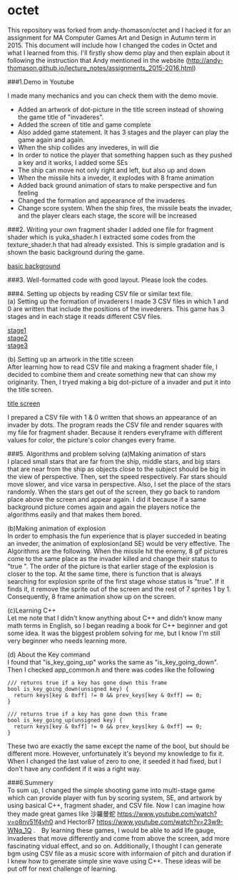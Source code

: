 # octet

This repository was forked from andy-thomason/octet and I hacked it for an assignment for MA Computer Games Art and Design in Autumn term in 2015. This document will include how I changed the codes in Octet and what I learned from this.
I'll firstly show demo play and then explain about it following the instruction that Andy mentioned in the website (http://andy-thomason.github.io/lecture_notes/assignments_2015-2016.html)

###1.Demo in Youtube

I made many mechanics and you can check them with the demo movie.
- Added an artwork of dot-picture in the title screen instead of showing the game title of "invaderes".
- Added the screen of title and game complete
- Also added game statement. It has 3 stages and the player can play the game again and again.
- When the ship collides any invederes, in will die
- In order to notice the player that something happen such as they pushed a key and it works, I added some SEs
- The ship can move not only right and left, but also up and down
- When the missile hits a inveder, it explodes with 8 frame animation
- Added back ground animation of stars to make perspective and fun feeling
- Changed the formation and appearance of the invaderes 
- Change score system. When the ship fires, the missile beats the invader, and the player clears each stage, the score will be increased

###2. Writing your own fragment shader
I added one file for fragment shader which is yuka_shader.h I extracted some codes from the texture_shader.h that had already exsisted. This is simple gradation and is shown the basic background during the game. 

[basic background](https://www.dropbox.com/s/sch73tr90d5iz82/5.png?dl=0) 

###3. Well-formatted code with good layout.
Please look the codes.

###4. Setting up objects by reading CSV file or similar text file.  
(a) Setting up the formation of invaderers
I made 3 CSV files in which 1 and 0 are written that include the positions of the invederers. This game has 3 stages and in each stage it reads different CSV files.

[stage1](https://www.dropbox.com/s/m7p02k32j6l8icg/2.png?dl=0)  
[stage2](https://www.dropbox.com/s/abt2swlreiwvc89/3.png?dl=0)  
[stage3](https://www.dropbox.com/s/w9xpp7z8iifdqo8/4.png?dl=0)  


(b) Setting up an artwork in the title screen  
After learning how to read CSV file and making a fragment shader file, I decided to combine them and create something new that can show my originarity. Then, I tryed making a big dot-picture of a invader and put it into the title screen.

[title screen](https://www.dropbox.com/s/et0fcs8gnyv5we9/1.png?dl=0)

I prepared a CSV file with 1 & 0 written that shows an appearance of an invader by dots. The program reads the CSV file and render squares with my file for fragment shader. Because it renders everyframe with different values for color, the picture's color changes every frame.

###5. Algorithms and problem solving
  (a)Making animation of stars   
    I placed small stars that are far from the ship, middle stars, and big stars that are near from the ship as objects close to the subject should be big in the view of perspective. Then, set the speed respectively. Far stars should move slower, and vice varsa in perspective. Also, I set the place of the stars randomly. When the stars get out of the screen, they go back to random place above the screen and appear again. I did it because if a same background picture comes again and again the players notice the algorithms easily and that makes them bored.   
    
  (b)Making animation of explosion  
  In order to emphasis the fun experience that is player succeded in beating an inveder, the animation of explosion(and SE) would be very effective. The Algorithms are the following. When the missile hit the enemy, 8 gif pictures come to the same place as the invader killed and change their status to "true ". The order of the picture is that earlier stage of the explosion is closer to the top. At the same time, there is function that is always searching for explosion sprite of the first stage whose status is "true". If it finds it, it remove the sprite out of the screen and the rest of 7 sprites 1 by 1.  Consequently, 8 frame animation show up on the screen.
  
  (c)Learning C++  
  Let me note that I didn't know anything about C++ and didn't know many math terms in English, so I began reading a book for C++ beginner and got some idea. It was the biggest problem solving for me, but I know I'm still very beginner who needs learning more.   
     
 (d) About the Key command  
 I found that "is_key_going_up" works the same as "is_key_going_down". Then I checked app_common.h and there was codes like the following

    /// returns true if a key has gone down this frame
    bool is_key_going_down(unsigned key) {
      return keys[key & 0xff] != 0 && prev_keys[key & 0xff] == 0;
    }

    /// returns true if a key has gone down this frame
    bool is_key_going_up(unsigned key) {
      return keys[key & 0xff] != 0 && prev_keys[key & 0xff] == 0;
    }
  
  
  These two are exactly the same except the name of the bool, but  should be different more. However, unfortunately it's beyond my knowledge to fix it. When I changed the last value of zero to one, it seeded it had fixed, but I don't have any confident if it was a right way. 
 
 ###6.Summery   
    To sum up, I changed the simple shooting game into multi-stage game which can provide player with fun by scoring system, SE, and artwork by using basical C++, fragment shader, and CSV file.  Now I can imagine how they made great games like 沙羅曼蛇 <https://www.youtube.com/watch?v=o8nv51f4vh0> and Hector87 <https://www.youtube.com/watch?v=23w9-WNq_1Q> .　By learning these games, I would be able to add life gauge, invaderes that move differently and come from above the screen, add more fascinating vidual effect, and so on. Additionally, I thought I can generate bgm using CSV file as a music score with informaion of pitch and duration if I knew how to generate simple sine wave using C++. These ideas will be put off for next challenge of learning.
